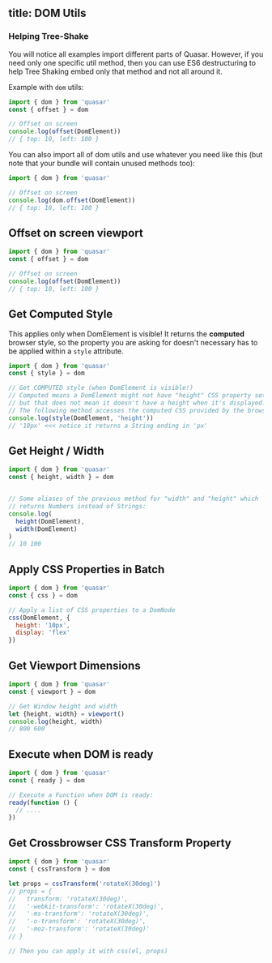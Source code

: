 title: DOM Utils
---

### Helping Tree-Shake
You will notice all examples import different parts of Quasar. However, if you need only one specific util method, then you can use ES6 destructuring to help Tree Shaking embed only that method and not all around it.

Example with `dom` utils:
```js
import { dom } from 'quasar'
const { offset } = dom

// Offset on screen
console.log(offset(DomElement))
// { top: 10, left: 100 }
```

You can also import all of dom utils and use whatever you need like this (but note that your bundle will contain unused methods too):
```js
import { dom } from 'quasar'

// Offset on screen
console.log(dom.offset(DomElement))
// { top: 10, left: 100 }
```

## Offset on screen viewport
``` js
import { dom } from 'quasar'
const { offset } = dom

// Offset on screen
console.log(offset(DomElement))
// { top: 10, left: 100 }
```

## Get Computed Style
This applies only when DomElement is visible! It returns the **computed** browser style, so the property you are asking for doesn't necessary has to be applied within a `style` attribute.

``` js
import { dom } from 'quasar'
const { style } = dom

// Get COMPUTED style (when DomElement is visible!)
// Computed means a DomElement might not have "height" CSS property set,
// but that does not mean it doesn't have a height when it's displayed.
// The following method accesses the computed CSS provided by the browser:
console.log(style(DomElement, 'height'))
// '10px' <<< notice it returns a String ending in 'px'
```

## Get Height / Width
``` js
import { dom } from 'quasar'
const { height, width } = dom


// Some aliases of the previous method for "width" and "height" which
// returns Numbers instead of Strings:
console.log(
  height(DomElement),
  width(DomElement)
)
// 10 100
```

## Apply CSS Properties in Batch
```js
import { dom } from 'quasar'
const { css } = dom

// Apply a list of CSS properties to a DomNode
css(DomElement, {
  height: '10px',
  display: 'flex'
})
```

## Get Viewport Dimensions
```js
import { dom } from 'quasar'
const { viewport } = dom

// Get Window height and width
let {height, width} = viewport()
console.log(height, width)
// 800 600
```

## Execute when DOM is ready
```js
import { dom } from 'quasar'
const { ready } = dom

// Execute a Function when DOM is ready:
ready(function () {
  // ....
})
```

## Get Crossbrowser CSS Transform Property
``` js
import { dom } from 'quasar'
const { cssTransform } = dom

let props = cssTransform('rotateX(30deg)')
// props = {
//   transform: 'rotateX(30deg)',
//   '-webkit-transform': 'rotateX(30deg)',
//   '-ms-transform': 'rotateX(30deg)',
//   '-o-transform': 'rotateX(30deg)',
//   '-moz-transform': 'rotateX(30deg)'
// }

// Then you can apply it with css(el, props)
```
